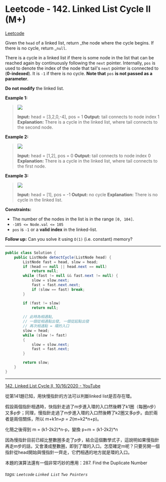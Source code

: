 # Leetcode - 142. Linked List Cycle II (M+)

[Leetcode](https://leetcode.com/problems/linked-list-cycle-ii/)

Given the `head` of a linked list, return _the node where the cycle begins. If there is no cycle, return _`null`.

There is a cycle in a linked list if there is some node in the list that can be reached again by continuously following the `next` pointer. Internally, `pos` is used to denote the index of the node that tail's `next` pointer is connected to (**0-indexed**). It is `-1` if there is no cycle. **Note that** `pos` **is not passed as a parameter**.

**Do not modify** the linked list.

**Example 1:**

> ![](https://assets.leetcode.com/uploads/2018/12/07/circularlinkedlist.png)
> 
> **Input:** head = [3,2,0,-4], pos = 1
> **Output:** tail connects to node index 1
> **Explanation:** There is a cycle in the linked list, where tail connects to the second node.

**Example 2:**

> ![](https://assets.leetcode.com/uploads/2018/12/07/circularlinkedlist_test2.png)
> 
> **Input:** head = [1,2], pos = 0
> **Output:** tail connects to node index 0
> **Explanation:** There is a cycle in the linked list, where tail connects to the first node.

**Example 3:**

> ![](https://assets.leetcode.com/uploads/2018/12/07/circularlinkedlist_test3.png)
> 
> **Input:** head = [1], pos = -1
> **Output:** no cycle
> **Explanation:** There is no cycle in the linked list.

**Constraints:**

-   The number of the nodes in the list is in the range `[0, 104]`.
-   `-105 <= Node.val <= 105`
-   `pos` is `-1` or a **valid index** in the linked-list.

**Follow up:** Can you solve it using `O(1)` (i.e. constant) memory?

---
```java
public class Solution {
    public ListNode detectCycle(ListNode head) {
        ListNode fast = head, slow = head;
        if (head == null || head.next == null)
            return null;
        while (fast != null && fast.next != null) {
            slow = slow.next;
            fast = fast.next.next;
            if (slow == fast) break;
        }

        if (fast != slow)
            return null;
        
		// 此時為相遇點, 
        // 一個從相遇點出發, 一個從起點出發
        // 再次相遇點 = 環的入口
        slow = head;
        while (slow != fast)
        {
            slow = slow.next;
            fast = fast.next;
        }

        return slow;
    }
}
```
---
[142. Linked List Cycle II, 10/16/2020 - YouTube](https://youtu.be/kZP8Cij1fxk)

從第141題已知，用快慢指針的方法可以判斷linked list是否存在環。

假設兩個指針相遇時，快指針走過了m步進入環的入口然後轉了k1圈（每圈n步）又多p步；同理，慢指針走過了m步進入環的入口然後轉了k2圈又多p步。由於兩者是兩倍關係，所以 m+k1*n+p = 2*(m+k2*n+p)。

化簡之後得到 m = (k1-2k2)*n-p，變換 p+m = (k1-2k2)*n

因為慢指針目前已經比整數圈多走了p步，結合這個數學式子，這說明如果慢指針再走m步的話，又會湊成整數圈，即到了環的入口。怎麼確定m呢？只要另開一個指針從head開始與慢指針一齊走，它們相遇的地方就是環的入口。

本題的演算法還有一個非常巧妙的應用：287. Find the Duplicate Number


###### tags: `Leetcode` `Linked List` `Two Pointers`